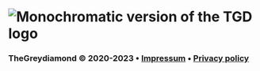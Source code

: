 ![Monochromatic version of the TGD logo](/res/logoVersuch2-monoChrom.png)
=========================================================================

### TheGreydiamond © 2020-2023 • [Impressum](https://www.thegreydiamond.de/impressum.html) • [Privacy policy](https://www.thegreydiamond.de/privacy.html)
